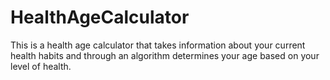 # HealthAgeCalculator
This is a health age calculator that takes information about your current health habits and through an algorithm determines your age based on your level of health.
